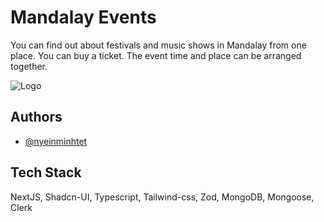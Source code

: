 # Mandalay Events

You can find out about festivals and music shows in Mandalay from one place. You can buy a ticket. The event time and place can be arranged together.

![Logo](https://mandalay-events.vercel.app/assets/logo.png)

## Authors

- [@nyeinminhtet](https://www.github.com/nyeinminhtet)

## Tech Stack

NextJS, Shadcn-UI, Typescript, Tailwind-css, Zod, MongoDB, Mongoose, Clerk
